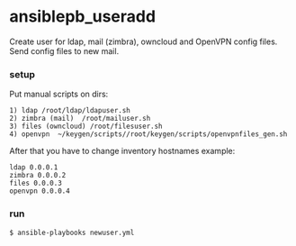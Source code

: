 # ansiblepb_useradd
Create user for ldap, mail (zimbra), owncloud and OpenVPN config files. Send config files to new mail.

### setup

Put manual scripts on dirs:

```
1) ldap /root/ldap/ldapuser.sh
2) zimbra (mail)  /root/mailuser.sh
3) files (owncloud) /root/filesuser.sh
4) openvpn  ~/keygen/scripts//root/keygen/scripts/openvpnfiles_gen.sh
```

After that you have to change inventory hostnames
example: 
```
ldap 0.0.0.1 
zimbra 0.0.0.2
files 0.0.0.3
openvpn 0.0.0.4
```
### run

```
$ ansible-playbooks newuser.yml
```
